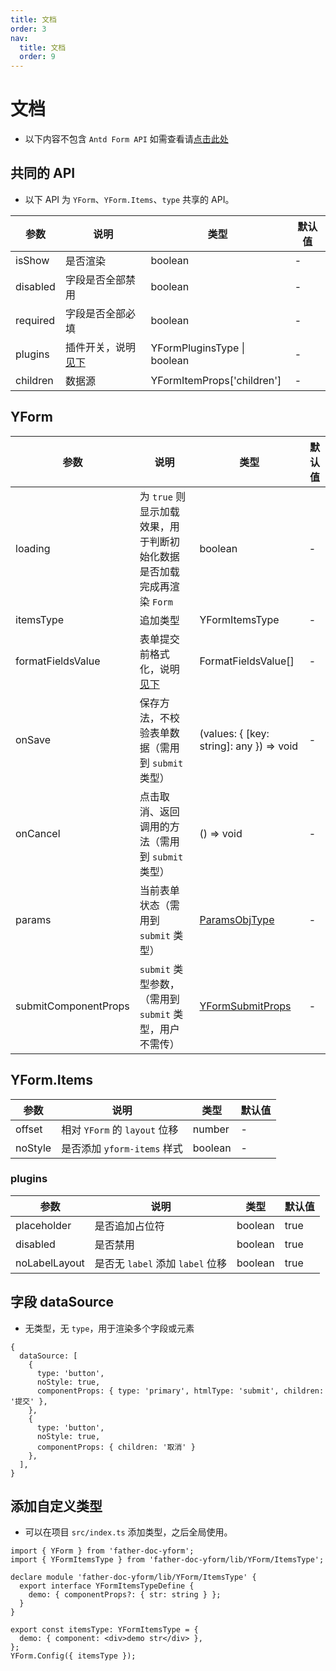 ```yaml
---
title: 文档
order: 3
nav:
  title: 文档
  order: 9
---
```


# 文档

- 以下内容不包含 `Antd Form API` 如需查看请[点击此处](https://next.ant.design/components/form-cn/#API)

## 共同的 API

- 以下 API 为 `YForm`、`YForm.Items`、`type` 共享的 API。

| 参数     | 说明                           | 类型                        | 默认值 |
| -------- | ------------------------------ | --------------------------- | ------ |
| isShow   | 是否渲染                       | boolean                     | -      |
| disabled | 字段是否全部禁用               | boolean                     | -      |
| required | 字段是否全部必填               | boolean                     | -      |
| plugins  | 插件开关，说明[见下](#plugins) | YFormPluginsType \| boolean | -      |
| children | 数据源                         | YFormItemProps['children']  | -      |

## YForm

| 参数 | 说明 | 类型 | 默认值 |
| --- | --- | --- | --- |
| loading | 为 `true` 则显示加载效果，用于判断初始化数据是否加载完成再渲染 `Form` | boolean | - |
| itemsType | 追加类型 | YFormItemsType | - |
| formatFieldsValue | 表单提交前格式化，说明[见下](#formatFieldsValue) | FormatFieldsValue[] | - |
| onSave | 保存方法，不校验表单数据（需用到 `submit` 类型） | (values: { [key: string]: any }) => void | - |
| onCancel | 点击取消、返回调用的方法（需用到 `submit` 类型） | () => void | - |
| params | 当前表单状态（需用到 `submit` 类型） | <a href="#/apis/hooks?anchor=paramsobjtype">ParamsObjType</a> | - |
| submitComponentProps | `submit` 类型参数，（需用到 `submit` 类型，用户不需传） | <a href="#/types/submit?anchor=api">YFormSubmitProps</a> | - |

## YForm.Items

| 参数    | 说明                          | 类型    | 默认值 |
| ------- | ----------------------------- | ------- | ------ |
| offset  | 相对 `YForm` 的 `layout` 位移 | number  | -      |
| noStyle | 是否添加 `yform-items` 样式   | boolean | -      |

### plugins

| 参数          | 说明                             | 类型    | 默认值 |
| ------------- | -------------------------------- | ------- | ------ |
| placeholder   | 是否追加占位符                   | boolean | true   |
| disabled      | 是否禁用                         | boolean | true   |
| noLabelLayout | 是否无 `label` 添加 `label` 位移 | boolean | true   |

## 字段 dataSource

- 无类型，无 `type`，用于渲染多个字段或元素

```tsx | pure
{
  dataSource: [
    {
      type: 'button',
      noStyle: true,
      componentProps: { type: 'primary', htmlType: 'submit', children: '提交' },
    },
    {
      type: 'button',
      noStyle: true,
      componentProps: { children: '取消' }
    },
  ],
}
```

## 添加自定义类型

- 可以在项目 `src/index.ts` 添加类型，之后全局使用。

```tsx | pure
import { YForm } from 'father-doc-yform';
import { YFormItemsType } from 'father-doc-yform/lib/YForm/ItemsType';

declare module 'father-doc-yform/lib/YForm/ItemsType' {
  export interface YFormItemsTypeDefine {
    demo: { componentProps?: { str: string } };
  }
}

export const itemsType: YFormItemsType = {
  demo: { component: <div>demo str</div> },
};
YForm.Config({ itemsType });
```
